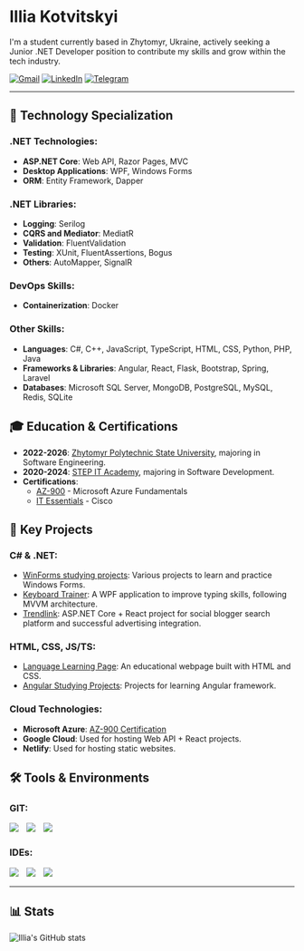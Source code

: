 # Illia Kotvitskyi

I'm a student currently based in Zhytomyr, Ukraine, actively seeking a Junior .NET Developer position to contribute my skills and grow within the tech industry.

<p align="left">
      <a href="mailto:iiiako197@gmail.com">
         <img alt="Gmail" title="Illia's email" src="https://img.shields.io/badge/Gmail-D14836?style=for-the-badge&logo=gmail&logoColor=white"/></a> 
      <a href="https://www.linkedin.com/in/illia-kotvitskyi-a4388b287/">
         <img alt="LinkedIn" title="Illia's LinkedIn" src="https://img.shields.io/badge/LinkedIn-0077B5?style=for-the-badge&logo=linkedin&logoColor=white"/></a>
      <a href="https://t.me/IIIAKO">
         <img alt="Telegram" title="Illia's Telegram" src="https://img.shields.io/badge/Telegram-2CA5E0?style=for-the-badge&logo=telegram&logoColor=white"/></a> 
</p>

---

## 💼 Technology Specialization

### .NET Technologies:
- **ASP.NET Core**: Web API, Razor Pages, MVC
- **Desktop Applications**: WPF, Windows Forms
- **ORM**: Entity Framework, Dapper

### .NET Libraries:
- **Logging**: Serilog
- **CQRS and Mediator**: MediatR
- **Validation**: FluentValidation
- **Testing**: XUnit, FluentAssertions, Bogus
- **Others**: AutoMapper, SignalR

### DevOps Skills:
- **Containerization**: Docker

### Other Skills:
- **Languages**: C#, C++, JavaScript, TypeScript, HTML, CSS, Python, PHP, Java
- **Frameworks & Libraries**: Angular, React, Flask, Bootstrap, Spring, Laravel
- **Databases**: Microsoft SQL Server, MongoDB, PostgreSQL, MySQL, Redis, SQLite

## 🎓 Education & Certifications
- **2022-2026**: [Zhytomyr Polytechnic State University](https://ztu.edu.ua/en), majoring in Software Engineering.
- **2020-2024**: [STEP IT Academy](https://itstep.org/en), majoring in Software Development.
- **Certifications**:
  - [AZ-900](https://learn.microsoft.com/api/credentials/share/en-us/IlliaKotviskyi-2674/28D61981C8E9244B?sharingId=A5630BFA4A843059) - Microsoft Azure Fundamentals
  - [IT Essentials](https://www.credly.com/badges/a5f6cd56-35a2-4751-9e64-006332315a98/public_url) - Cisco

## 📂 Key Projects

### C# & .NET:
- [WinForms studying projects](https://github.com/IIIA-KO/WindowsForms): Various projects to learn and practice Windows Forms.
- [Keyboard Trainer](https://github.com/IIIA-KO/KeyboardTrainer-WPF-MVVM): A WPF application to improve typing skills, following MVVM architecture.
- [Trendlink](https://github.com/IIIA-KO/Trendlink): ASP.NET Core + React project for social blogger search platform and successful advertising integration.

### HTML, CSS, JS/TS:
- [Language Learning Page](https://github.com/IIIA-KO/HTML-Learning-Language): An educational webpage built with HTML and CSS.
- [Angular Studying Projects](https://github.com/IIIA-KO/Angular): Projects for learning Angular framework.

### Cloud Technologies:
- **Microsoft Azure**: [AZ-900 Certification](https://learn.microsoft.com/api/credentials/share/en-us/IlliaKotviskyi-2674/28D61981C8E9244B?sharingId=A5630BFA4A843059)
- **Google Cloud**: Used for hosting Web API + React projects.
- **Netlify**: Used for hosting static websites.

## 🛠️ Tools & Environments

### GIT:
<p align="left">
    <img style="display: inline-block; padding-right: 10px" src="https://img.shields.io/badge/GIT-E44C30?style=for-the-badge&logo=git&logoColor=white">
    <img style="display: inline-block; padding-right: 10px" src="https://img.shields.io/badge/GitHub-100000?style=for-the-badge&logo=github&logoColor=white">
    <img style="display: inline-block; padding-right: 10px" src="https://img.shields.io/badge/GitLab-330F63?style=for-the-badge&logo=gitlab&logoColor=white">
</p>

### IDEs:
<p align="left">
    <img style="display: inline-block; padding-right: 10px" src="https://img.shields.io/badge/Visual_Studio-5C2D91?style=for-the-badge&logo=visual%20studio&logoColor=white">
    <img style="display: inline-block; padding-right: 10px" src="https://img.shields.io/badge/Rider-000000?style=for-the-badge&logo=Rider&logoColor=white">
    <img style="display: inline-block; padding-right: 10px" src="https://img.shields.io/badge/VSCode-0078D4?style=for-the-badge&logo=visual%20studio%20code&logoColor=white">
</p>

---

## 📊 Stats
![Illia's GitHub stats](https://github-readme-stats.vercel.app/api?username=iiia-ko&show_icons=true&theme=gruvbox)
